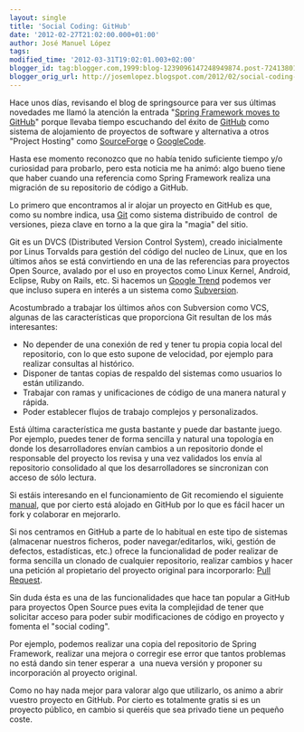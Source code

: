 ```yaml
---
layout: single
title: 'Social Coding: GitHub'
date: '2012-02-27T21:02:00.000+01:00'
author: José Manuel López
tags: 
modified_time: '2012-03-31T19:02:01.003+02:00'
blogger_id: tag:blogger.com,1999:blog-1239096147248949874.post-7241380141633982752
blogger_orig_url: http://josemlopez.blogspot.com/2012/02/social-coding-github.html
---
```


Hace unos días, revisando el blog de springsource para ver sus últimas novedades me llamó la atención la entrada "[Spring Framework moves to GitHub](http://blog.springsource.org/2011/12/21/spring-framework-moves-to-github/)" porque llevaba tiempo escuchando del éxito de [GitHub](https://github.com/) como sistema de alojamiento de proyectos de software y alternativa a otros "Project Hosting" como [SourceForge](http://sourceforge.net/) o [GoogleCode](http://code.google.com/).  

Hasta ese momento reconozco que no había tenido suficiente tiempo y/o curiosidad para probarlo, pero esta noticia me ha animó: algo bueno tiene que haber cuando una referencia como Spring Framework realiza una migración de su repositorio de código a GitHub.  

Lo primero que encontramos al ir alojar un proyecto en GitHub es que, como su nombre indica, usa [Git](http://git-scm.com/) como sistema distribuido de control  de versiones, pieza clave en torno a la que gira la "magia" del sitio.  

Git es un DVCS (Distributed Version Control System), creado inicialmente por Linus Torvalds para gestión del código del nucleo de Linux, que en los últimos años se está convirtiendo en una de las referencias para proyectos Open Source, avalado por el uso en proyectos como Linux Kernel, Android, Eclipse, Ruby on Rails, etc. Si hacemos un [Google Trend](http://www.google.com/insights/search/#cat=0-5-32&q=git%2Csubversion&cmpt=q) podemos ver que incluso supera en interés a un sistema como [Subversion](http://subversion.apache.org/).  

Acostumbrado a trabajar los últimos años con Subversion como VCS, algunas de las características que proporciona Git resultan de los más interesantes:  

* No depender de una conexión de red y tener tu propia copia local del repositorio, con lo que esto supone de velocidad, por ejemplo para realizar consultas al histórico.
* Disponer de tantas copias de respaldo del sistemas como usuarios lo están utilizando.
* Trabajar con ramas y unificaciones de código de una manera natural y rápida.
* Poder establecer flujos de trabajo complejos y personalizados. 

Está última característica me gusta bastante y puede dar bastante juego. Por ejemplo, puedes tener de forma sencilla y natural una topología en donde los desarrolladores envían cambios a un repositorio donde el responsable del proyecto los revisa y una vez validados los envía al repositorio consolidado al que los desarrolladores se sincronizan con acceso de sólo lectura.  

Si estáis interesando en el funcionamiento de Git recomiendo el siguiente [manual](http://progit.org/book/es/), que por cierto está alojado en GitHub por lo que es fácil hacer un fork y colaborar en mejorarlo.  

Si nos centramos en GitHub a parte de lo habitual en este tipo de sistemas (almacenar nuestros ficheros, poder navegar/editarlos, wiki, gestión de defectos, estadísticas, etc.) ofrece la funcionalidad de poder realizar de forma sencilla un clonado de cualquier repositorio, realizar cambios y hacer una petición al propietario del proyecto original para incorporarlo: [Pull Request](http://help.github.com/send-pull-requests/).  

Sin duda ésta es una de las funcionalidades que hace tan popular a GitHub para proyectos Open Source pues evita la complejidad de tener que solicitar acceso para poder subir modificaciones de código en proyecto y fomenta el "social coding".  

Por ejemplo, podemos realizar una copia del repositorio de Spring Framework, realizar una mejora o corregir ese error que tantos problemas no está dando sin tener esperar a  una nueva versión y proponer su incorporación al proyecto original.  

Como no hay nada mejor para valorar algo que utilizarlo, os animo a abrir vuestro proyecto en GitHub. Por cierto es totalmente gratis si es un proyecto público, en cambio si queréis que sea privado tiene un pequeño coste.